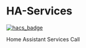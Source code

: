 # HA-Services
[![hacs_badge](https://img.shields.io/badge/HACS-Default-orange.svg)](https://github.com/custom-components/hacs)

Home Assistant Services Call
